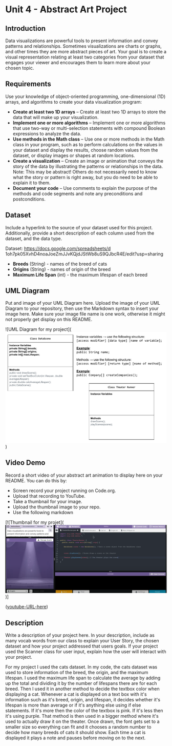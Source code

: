 # Unit 4 - Abstract Art Project

## Introduction

Data visualizations are powerful tools to present information and convey patterns and relationships. Sometimes visualizations are charts or graphs, and other times they are more abstract pieces of art. Your goal is to create a visual representation relating at least two categories from your dataset that engages your viewer and encourages them to learn more about your chosen topic.

## Requirements

Use your knowledge of object-oriented programming, one-dimensional (1D) arrays, and algorithms to create your data visualization program:

- **Create at least two 1D arrays** – Create at least two 1D arrays to store the data that will make up your visualization.
- **Implement one or more algorithms** – Implement one or more algorithms that use two-way or multi-selection statements with compound Boolean expressions to analyze the data.
- **Use methods in the Math class** – Use one or more methods in the Math class in your program, such as to perform calculations on the values in your dataset and display the results, choose random values from the dataset, or display images or shapes at random locations.
- **Create a visualization** – Create an image or animation that conveys the story of the data by illustrating the patterns or relationships in the data.
  Note: This may be abstract! Others do not necessarily need to know what the story or pattern is right away, but you do need to be able to explain it to them.
- **Document your code** – Use comments to explain the purpose of the methods and code segments and note any preconditions and postconditions.

## Dataset

Include a hyperlink to the source of your dataset used for this project. Additionally, provide a short description of each column used from the dataset, and the data type.

Dataset: https://docs.google.com/spreadsheets/d 1oh7pk05XvhD4noaJoeZmJJvKQjdJStWb8uS9QJbcR4E/edit?usp=sharing

- **Breeds** (String) - names of the breed of cats
- **Origins** (String) - names of origin of the breed
- **Maximum Life Span** (int) - the maximum lifespan of each breed

## UML Diagram

Put and image of your UML Diagram here. Upload the image of your UML Diagram to your repository, then use the Markdown syntax to insert your image here. Make sure your image file name is one work, otherwise it might not properly get display on this README.

![UML Diagram for my project](![alt text](image-1.png))

## Video Demo

Record a short video of your abstract art animation to display here on your README. You can do this by:

- Screen record your project running on Code.org.
- Upload that recording to YouTube.
- Take a thumbnail for your image.
- Upload the thumbnail image to your repo.
- Use the following markdown

[![Thumbnail for my projet](![alt text](image-2.png))]

([youtube-URL-here](https://youtu.be/6VbmEC2hwKA))

## Description

Write a description of your project here. In your description, include as many vocab words from our class to explain your User Story, the chosen dataset and how your project addressed that users goals. If your project used the Scanner class for user input, explain how the user will interact with your project.

For my project I used the cats dataset. In my code, the cats dataset was used to store information of the breed, the origin, and the maximum lifespan. I used the maximum life span to calculate the average by adding up the total and dividing it by the number of lifespans there are for each breed. Then I used it in another method to decide the textbox color when displaying a cat. Whenever a cat is displayed on a text box with it's information such as it's breed, origin, and lifespan, it decides whether it's lifespan is more than average or if it's anything else using if else statements. If it's more then the color of the textbox is pink. If it's less then it's using purple. That method is then used in a bigger method where it's used to actually draw it on the theater. Once drawn, the font gets set to a smaller size so everything can fit and it chooses a random number to decide how many breeds of cats it should show. Each time a cat is displayed it plays a note and pauses before moving on to the next. 